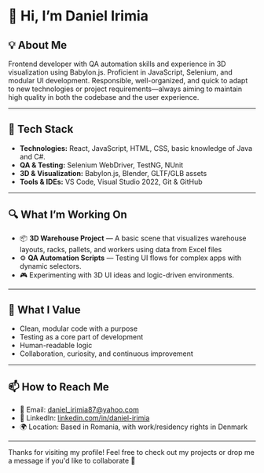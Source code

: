# 👋 Hi, I’m Daniel Irimia

## 💡 About Me  
Frontend developer with QA automation skills and experience in 3D visualization using Babylon.js. Proficient in JavaScript, Selenium, and modular UI development. Responsible, well-organized, and quick to adapt to new technologies or project requirements—always aiming to maintain high quality in both the codebase and the user experience.

---

## 🧰 Tech Stack

- **Technologies:** React, JavaScript, HTML, CSS, basic knowledge of Java and C#. 
- **QA & Testing:** Selenium WebDriver, TestNG, NUnit  
- **3D & Visualization:** Babylon.js, Blender, GLTF/GLB assets  
- **Tools & IDEs:** VS Code, Visual Studio 2022, Git & GitHub

---

## 🔍 What I’m Working On

- 📦 **3D Warehouse Project** — A basic scene that visualizes warehouse layouts, racks, pallets, and workers using data from Excel files  
- ⚙️ **QA Automation Scripts** — Testing UI flows for complex apps with dynamic selectors.  
- 🎮 Experimenting with 3D UI ideas and logic-driven environments.

---

## 🎯 What I Value

- Clean, modular code with a purpose  
- Testing as a core part of development  
- Human-readable logic  
- Collaboration, curiosity, and continuous improvement  

---

## 📫 How to Reach Me

- 📩 Email: [daniel_irimia87@yahoo.com](daniel_irimia87@yahoo.com) 
- 💼 LinkedIn: [linkedin.com/in/daniel-irimia](https://www.linkedin.com/in/irimia-daniel/)
- 🌍 Location: Based in Romania, with work/residency rights in Denmark

---

Thanks for visiting my profile! Feel free to check out my projects or drop me a message if you'd like to collaborate 🤝
